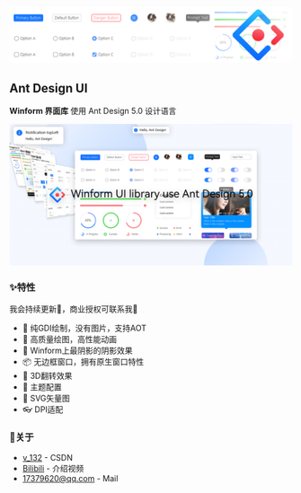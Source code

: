 ![横幅](/profile/img/banner.png?raw=true)

## Ant Design UI
**Winform 界面库** 使用 Ant Design 5.0 设计语言

![demo](/profile/img/ant.png?raw=true)

### ✨特性

我会持续更新🦄，商业授权可联系我👋

- 🌈 纯GDI绘制，没有图片，支持AOT
- 🎨 高质量绘图，高性能动画
- 🚀 Winform上最阴影的阴影效果
- 📦 无边框窗口，拥有原生窗口特性
- 💎 3D翻转效果
- 👚 主题配置
- 🦜 SVG矢量图
- 👓 DPI适配

### 🍭关于
- [v_132](https://blog.csdn.net/v_132) - CSDN
- [Bilibili](https://www.bilibili.com/video/BV1ip4y1Z7xi) - 介绍视频
- [17379620@qq.com](mailto:17379620@qq.com) - Mail
